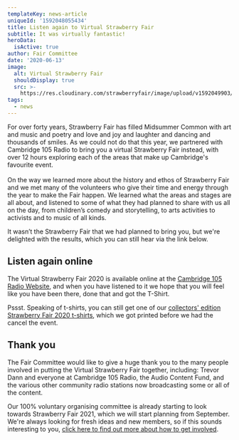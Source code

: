 ```yaml
---
templateKey: news-article
uniqueId: '1592048055434'
title: Listen again to Virtual Strawberry Fair
subtitle: It was virtually fantastic!
heroData:
  isActive: true
author: Fair Committee
date: '2020-06-13'
image:
  alt: Virtual Strawberry Fair
  shouldDisplay: true
  src: >-
    https://res.cloudinary.com/strawberryfair/image/upload/v1592049903/News/Virtual-Strawberry-Fair_cm3l7i.png
tags:
  - news
---
```

For over forty years, Strawberry Fair has filled Midsummer Common with art and music and poetry and love and joy and laughter and dancing and thousands of smiles.  As we could not do that this year, we partnered with Cambridge 105 Radio to bring you a virtual Strawberry Fair instead, with over 12 hours exploring each of the areas that make up Cambridge's favourite event. \
\
On the way we learned more about the history and ethos of Strawberry Fair and we met many of the volunteers who give their time and energy through the year to make the Fair happen. We learned what the areas and stages are all about, and listened to some of what they had planned to share with us all on the day, from children’s comedy and storytelling, to arts activities to activists and to music of all kinds.

It wasn’t the Strawberry Fair that we had planned to bring you, but we're delighted with the results, which you can still hear via the link below. 

## Listen again online

The Virtual Strawberry Fair 2020 is available online at the [Cambridge 105 Radio Website](https://cambridge105.co.uk/strawberry-fair-06-06-2020/), and when you have listened to it we hope that you will feel like you have been there, done that and got the T-Shirt. 

Pssst. Speaking of t-shirts, you can still get one of our [collectors' edition Strawberry Fair 2020 t-shirts](https://strawberry-fair.org.uk/about/2020-t-shirts-now-available/), which we got printed before we had the cancel the event. 

## Thank you

The Fair Committee would like to give a huge thank you to the many people involved in putting the Virtual Strawberry Fair together, including: Trevor Dann and everyone at Cambridge 105 Radio, the Audio Content Fund, and the various other community radio stations now broadcasting some or all of the content. 

Our 100% voluntary organising committee is already starting to look towards Strawberry Fair 2021, which we will start planning from September. We're always looking for fresh ideas and new members, so if this sounds interesting to you, [click here to find out more about how to get involved](https://strawberry-fair.org.uk/about/get-involved/).
